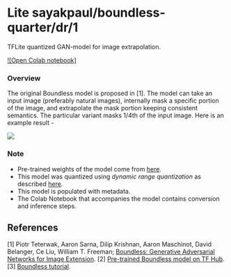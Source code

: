 # Lite sayakpaul/boundless-quarter/dr/1
TFLite quantized GAN-model for image extrapolation.

<!-- parent-model: sayakpaul/boundless-quarter/1 -->
<!-- asset-path: legacy -->

[![Open Colab notebook]](https://colab.research.google.com/github/sayakpaul/Adventures-in-TensorFlow-Lite/blob/master/Boundless_TFLite.ipynb)

### Overview
The original Boundless model is proposed in [1]. The model can take an input image (preferably natural images), internally mask a specific portion of the image, and extrapolate the mask portion keeping consistent semantics. The particular variant masks 1/4th of the input image. Here is an example result -

![](https://i.ibb.co/DwkR3W1/image.png)

### Note
- Pre-trained weights of the model come from [here](https://tfhub.dev/google/boundless/quarter/1). 
- This model was quantized using _dynamic range quantization_ as described [here](https://www.tensorflow.org/lite/performance/post_training_quant).
- This model is populated with metadata.
- The Colab Notebook that accompanies the model contains conversion and inference steps.


References
--------------
[1] Piotr Teterwak, Aaron Sarna, Dilip Krishnan, Aaron Maschinot, David Belanger, Ce Liu, William T. Freeman; [Boundless: Generative Adversarial Networks for Image Extension](https://arxiv.org/pdf/1908.07007.pdf).
[2] [Pre-trained Boundless model on TF Hub](https://tfhub.dev/google/boundless/quarter/1).
[3] [Boundless tutorial](https://www.tensorflow.org/hub/tutorials/boundless).
